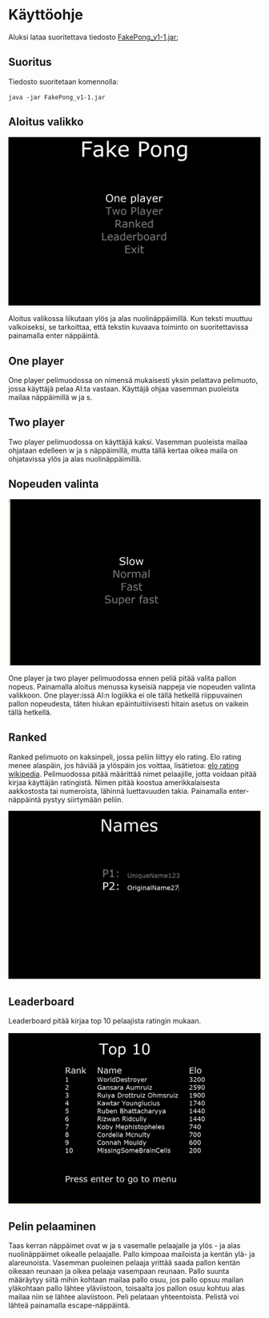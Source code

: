 # Käyttöohje

Aluksi lataa suoritettava tiedosto [FakePong_v1-1.jar](https://github.com/SkarpAnton/OtPong/releases);

## Suoritus

Tiedosto suoritetaan komennolla:
```
java -jar FakePong_v1-1.jar
```
## Aloitus valikko

![Aloitus valikko](https://github.com/SkarpAnton/OtPong/blob/master/dokumentaatio/Kuvat/Starting%20menu.png)

Aloitus valikossa liikutaan ylös ja alas nuolinäppäimillä. Kun teksti muuttuu valkoiseksi, se tarkoittaa, että tekstin kuvaava toiminto on
suoritettavissa painamalla enter näppäintä.

## One player 

One player pelimuodossa on nimensä mukaisesti yksin pelattava pelimuoto, jossa käyttäjä pelaa AI:ta vastaan.  Käyttäjä ohjaa vasemman puoleista mailaa näppäimillä w ja s. 

## Two player

Two player pelimuodossa on käyttäjiä kaksi. Vasemman puoleista mailaa ohjataan edelleen w ja s näppäimillä,
mutta tällä kertaa oikea maila on ohjatavissa ylös ja alas nuolinäppäimillä.

## Nopeuden valinta

![Nopeuden valinta](https://github.com/SkarpAnton/OtPong/blob/master/dokumentaatio/Kuvat/Speeds.png)

One player ja two player pelimuodossa ennen peliä pitää valita pallon nopeus. Painamalla aloitus menussa kyseisiä nappeja vie nopeuden 
valinta valikkoon. One player:issä AI:n logiikka ei ole tällä hetkellä riippuvainen pallon nopeudesta, täten hiukan epäintuitiivisesti
hitain asetus on vaikein tällä hetkellä.

## Ranked 

Ranked pelimuoto on kaksinpeli, jossa peliin liittyy elo rating. Elo rating menee alaspäin, jos häviää ja ylöspäin jos voittaa, lisätietoa:
[elo rating wikipedia](https://en.wikipedia.org/wiki/Elo_rating_system). Pelimuodossa pitää määrittää nimet pelaajille, jotta voidaan
pitää kirjaa käyttäjän ratingistä. Nimen pitää koostua amerikkalaisesta aakkostosta tai numeroista, lähinnä luettavuuden takia. 
Painamalla enter-näppäintä pystyy siirtymään peliin.

![Names](https://github.com/SkarpAnton/OtPong/blob/master/dokumentaatio/Kuvat/Usernames.png)

## Leaderboard

Leaderboard pitää kirjaa top 10 pelaajista ratingin mukaan.

![Rating](https://github.com/SkarpAnton/OtPong/blob/master/dokumentaatio/Kuvat/Leaderboard.png)

## Pelin pelaaminen

Taas kerran näppäimet ovat w ja s vasemalle pelaajalle ja ylös - ja alas nuolinäppäimet oikealle pelaajalle. Pallo kimpoaa mailoista ja 
kentän ylä- ja alareunoista. Vasemman puoleinen pelaaja yrittää saada pallon kentän oikeaan reunaan ja oikea pelaaja vasempaan reunaan.
Pallo suunta määräytyy siitä mihin kohtaan mailaa pallo osuu, jos pallo opsuu mailan yläkohtaan pallo lähtee yläviistoon, toisaalta
jos pallon osuu kohtuu alas mailaa niin se lähtee alaviistoon. Peli pelataan yhteentoista. Pelistä voi lähteä painamalla escape-näppäintä.

